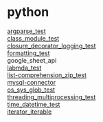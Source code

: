 # python
[argparse_test](https://spidyweb.tistory.com/367)\
[class_module_test](https://spidyweb.tistory.com/358?category=831292)\
[closure_decorator_logging_test](https://spidyweb.tistory.com/361?category=831292)\
[formatting_test](https://spidyweb.tistory.com/364?category=831292)\
google_sheet_api\
[labmda_test](https://spidyweb.tistory.com/360?category=831292)\
[list-comprehension_zip_test](https://spidyweb.tistory.com/363?category=831292)\
[mysql-connector](https://spidyweb.tistory.com/341?category=831292)\
[os_sys_glob_test](https://spidyweb.tistory.com/368)\
[threading_multiprocessing_test](https://spidyweb.tistory.com/365?category=831292)\
[time_datetime_test](https://spidyweb.tistory.com/369)\
[iterator_iterable](https://spidyweb.tistory.com/362)
